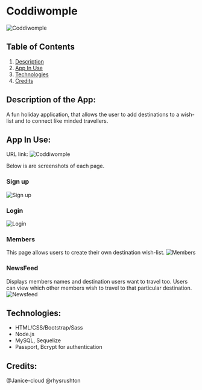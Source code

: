 # Coddiwomple
![Coddiwomple](https://github.com/ameliagoodson/Project-2/blob/master/README_pictures/Coddiwomble-logo.jpeg)

## Table of Contents
1. [Description](#DescriptionoftheApp)
2. [App In Use](#AppInUse)
3. [Technologies](#Technologies)
4. [Credits](#Credits)


## Description of the App: 
A fun holiday application, that allows the user to add destinations to a wish-list and to connect like minded travellers.

## App In Use:
URL link:
![Coddiwomple](https://sleepy-temple-88858.herokuapp.com/)

Below is are screenshots of each page. 
### Sign up 
![Sign up](https://github.com/ameliagoodson/Project-2/blob/master/README_pictures/Coddiwomble-signup.jpeg)

### Login 
![Login](https://github.com/ameliagoodson/Project-2/blob/master/README_pictures/Coddiwomble-login.jpeg)

### Members
This page allows users to create their own destination wish-list.
![Members](https://github.com/ameliagoodson/Project-2/blob/master/README_pictures/Coddiwomble-members-page.jpeg)

### NewsFeed
Displays members names and destination users want to travel too. Users can view which other members wish to travel to that particular destination. 
![Newsfeed](https://github.com/ameliagoodson/Project-2/blob/master/README_pictures/Coddiwomble-newsfeed.jpeg)

## Technologies:
* HTML/CSS/Bootstrap/Sass
* Node.js
* MySQL, Sequelize
* Passport, Bcrypt for authentication

## Credits:
@Janice-cloud
@rhysrushton
